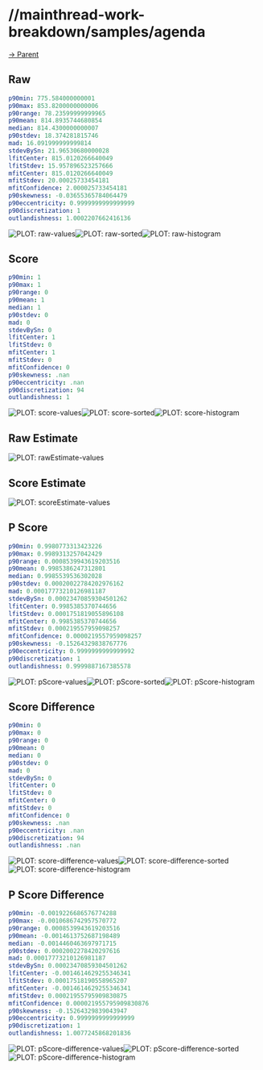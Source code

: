 
# //mainthread-work-breakdown/samples/agenda

[→ Parent](../..)


## Raw


```yaml
p90min: 775.584000000001
p90max: 853.8200000000006
p90range: 78.23599999999965
p90mean: 814.8935744680854
median: 814.4300000000007
p90stdev: 18.374281815746
mad: 16.091999999999814
stdevBySn: 21.96530680000028
lfitCenter: 815.0120266640049
lfitStdev: 15.957896523257666
mfitCenter: 815.0120266640049
mfitStdev: 20.00025733454181
mfitConfidence: 2.000025733454181
p90skewness: -0.03655365784064479
p90eccentricity: 0.9999999999999999
p90discretization: 1
outlandishness: 1.0002207662416136

```

![PLOT: raw-values](./raw/values.svg)![PLOT: raw-sorted](./raw/sorted.svg)![PLOT: raw-histogram](./raw/histogram.svg)
## Score


```yaml
p90min: 1
p90max: 1
p90range: 0
p90mean: 1
median: 1
p90stdev: 0
mad: 0
stdevBySn: 0
lfitCenter: 1
lfitStdev: 0
mfitCenter: 1
mfitStdev: 0
mfitConfidence: 0
p90skewness: .nan
p90eccentricity: .nan
p90discretization: 94
outlandishness: 1

```

![PLOT: score-values](./score/values.svg)![PLOT: score-sorted](./score/sorted.svg)![PLOT: score-histogram](./score/histogram.svg)
## Raw Estimate

![PLOT: rawEstimate-values](./rawEstimate/values.svg)
## Score Estimate

![PLOT: scoreEstimate-values](./scoreEstimate/values.svg)
## P Score


```yaml
p90min: 0.9980773313423226
p90max: 0.9989313257042429
p90range: 0.0008539943619203516
p90mean: 0.9985386247312801
median: 0.9985539536302028
p90stdev: 0.00020022784202976162
mad: 0.00017773210126981187
stdevBySn: 0.00023470859304501262
lfitCenter: 0.9985385370744656
lfitStdev: 0.0001751819055896108
mfitCenter: 0.9985385370744656
mfitStdev: 0.000219557959098257
mfitConfidence: 0.0000219557959098257
p90skewness: -0.15264329838767776
p90eccentricity: 0.9999999999999992
p90discretization: 1
outlandishness: 0.9999887167385578

```

![PLOT: pScore-values](./pScore/values.svg)![PLOT: pScore-sorted](./pScore/sorted.svg)![PLOT: pScore-histogram](./pScore/histogram.svg)
## Score Difference


```yaml
p90min: 0
p90max: 0
p90range: 0
p90mean: 0
median: 0
p90stdev: 0
mad: 0
stdevBySn: 0
lfitCenter: 0
lfitStdev: 0
mfitCenter: 0
mfitStdev: 0
mfitConfidence: 0
p90skewness: .nan
p90eccentricity: .nan
p90discretization: 94
outlandishness: .nan

```

![PLOT: score-difference-values](./score-difference/values.svg)![PLOT: score-difference-sorted](./score-difference/sorted.svg)![PLOT: score-difference-histogram](./score-difference/histogram.svg)
## P Score Difference


```yaml
p90min: -0.0019226686576774288
p90max: -0.0010686742957570772
p90range: 0.0008539943619203516
p90mean: -0.0014613752687198489
median: -0.0014460463697971715
p90stdev: 0.0002002278420297616
mad: 0.00017773210126981187
stdevBySn: 0.00023470859304501262
lfitCenter: -0.0014614629255346341
lfitStdev: 0.00017518190558965207
mfitCenter: -0.0014614629255346341
mfitStdev: 0.00021955795909830875
mfitConfidence: 0.000021955795909830876
p90skewness: -0.15264329839043947
p90eccentricity: 0.9999999999999999
p90discretization: 1
outlandishness: 1.0077245868201836

```

![PLOT: pScore-difference-values](./pScore-difference/values.svg)![PLOT: pScore-difference-sorted](./pScore-difference/sorted.svg)![PLOT: pScore-difference-histogram](./pScore-difference/histogram.svg)